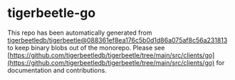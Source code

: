 # tigerbeetle-go
This repo has been automatically generated from [tigerbeetledb/tigerbeetle@088361ef8ea176c5b0d1d86a075af8c56a231813](https://github.com/tigerbeetledb/tigerbeetle/commit/088361ef8ea176c5b0d1d86a075af8c56a231813) to keep binary blobs out of the monorepo. Please see [https://github.com/tigerbeetledb/tigerbeetle/tree/main/src/clients/go](https://github.com/tigerbeetledb/tigerbeetle/tree/main/src/clients/go) for documentation and contributions.
